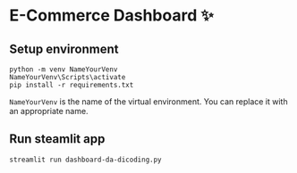 # E-Commerce Dashboard ✨

## Setup environment
```
python -m venv NameYourVenv
NameYourVenv\Scripts\activate
pip install -r requirements.txt
```

`NameYourVenv` is the name of the virtual environment. You can replace it with an appropriate name. 

## Run steamlit app
`streamlit run dashboard-da-dicoding.py`
